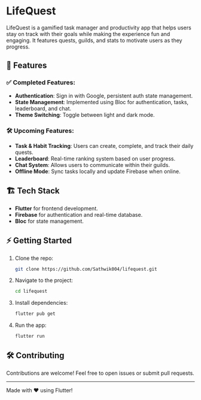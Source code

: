 # LifeQuest

LifeQuest is a gamified task manager and productivity app that helps users stay on track with their goals while making the experience fun and engaging. It features quests, guilds, and stats to motivate users as they progress.

## 🚀 Features

<!-- ## ScreenShots -->

### ✅ Completed Features:

-   **Authentication**: Sign in with Google, persistent auth state management.
-   **State Management**: Implemented using Bloc for authentication, tasks, leaderboard, and chat.
-   **Theme Switching**: Toggle between light and dark mode.

### 🛠️ Upcoming Features:

-   **Task & Habit Tracking**: Users can create, complete, and track their daily quests.
-   **Leaderboard**: Real-time ranking system based on user progress.
-   **Chat System**: Allows users to communicate within their guilds.
-   **Offline Mode**: Sync tasks locally and update Firebase when online.
<!-- -   **Custom Avatars & Leveling System**: Unlock new themes and avatars as you progress. -->

## 🏗️ Tech Stack

-   **Flutter** for frontend development.
-   **Firebase** for authentication and real-time database.
-   **Bloc** for state management.

<!-- ## 📂 Project Structure
```
lib/
│── core/                # Shared components (AppBar, BottomNav, Theme)
│── features/
│   ├── auth/           # Authentication module (Login, Signout, State)
│   ├── home/           # Home screen & dashboard
│   ├── leaderboard/    # Leaderboard & ranking system
│   ├── chat/           # Chat and messaging
│── main.dart           # App entry point
``` -->

## ⚡ Getting Started

1. Clone the repo:
    ```sh
    git clone https://github.com/Sathwik004/lifequest.git
    ```
2. Navigate to the project:
    ```sh
    cd lifequest
    ```
3. Install dependencies:
    ```sh
    flutter pub get
    ```
4. Run the app:
    ```sh
    flutter run
    ```

## 🛠️ Contributing

Contributions are welcome! Feel free to open issues or submit pull requests.

<!-- ## 📜 License

This project is licensed under the MIT License. -->

---

Made with ❤️ using Flutter!
